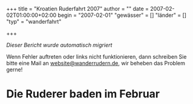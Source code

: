 +++
title = "Kroatien Ruderfahrt 2007"
author = ""
date = 2007-02-02T01:00:00+02:00
begin = "2007-02-01"
"gewässer" = []
"länder" = []
"typ" = "wanderfahrt"

+++


*Dieser Bericht wurde automatisch migriert*

Wenn Fehler auftreten oder links nicht funktionieren, dann schreiben Sie bitte eine Mail an website@wanderrudern.de, wir beheben das Problem gerne!



# Die Ruderer baden im Februar


